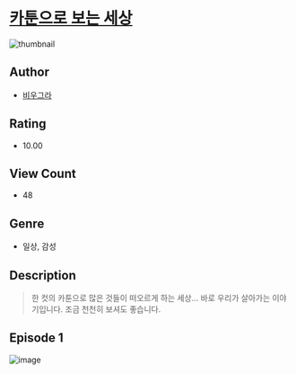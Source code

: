 # [카툰으로 보는 세상](https://comic.naver.com/challenge/list?titleId=811081)
![thumbnail](https://image-comic.pstatic.net/user_contents_data/challenge_comic/2023/05/25/366061/upload_3906420984498893363_480x623.jpeg)

## Author
- [비우그라](https://comic.naver.com/artistTitle?id=366061)

## Rating
- 10.00

## View Count
- 48

## Genre
- 일상, 감성

## Description
> 한 컷의 카툰으로 많은 것들이 떠오르게 하는 세상... 바로 우리가 살아가는 이야기입니다. 조금 천천히 보셔도 좋습니다.


## Episode 1
![image](https://image-comic.pstatic.net/user_contents_data/challenge_comic/2023/05/27/366061/upload_7233454118314010168.jpeg)
